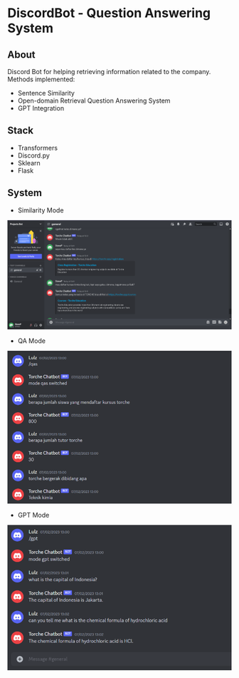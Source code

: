 # DiscordBot - Question Answering System

## About
Discord Bot for helping retrieving information related to the company.
Methods implemented:
- Sentence Similarity
- Open-domain Retrieval Question Answering System
- GPT Integration

## Stack
- Transformers
- Discord.py
- Sklearn
- Flask

## System
- Similarity Mode

![Similarity Mode](https://github.com/pinantyo/DiscordBot/blob/master/images/Discord%20Integration.PNG?raw=true)

- QA Mode

![QAS Mode](https://github.com/pinantyo/DiscordBot/blob/master/images/QAS_mode.PNG?raw=true)

- GPT Mode

![GPT Mode](https://github.com/pinantyo/DiscordBot/blob/master/images/GPT_mode.PNG?raw=true)
